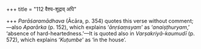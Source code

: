 +++
title = "112 वैश्य-शूद्राव् अपि"

+++
*Parāśaramādhava* (Ācāra, p. 354) quotes this verse without
comment;—also *Aparārka* (p. 152), which explains ‘*ānṛśaṃsyam*’ as
‘*anaiṣṭhuryam*,’ ‘absence of hard-heartedness.’—It is quoted also in
*Varṣakriyā-kaumudī* (p. 572), which explains ‘*Kuṭumbe*’ as ‘in the
house’.


